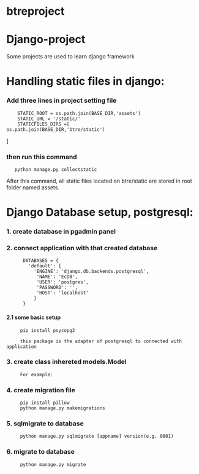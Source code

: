 
# btreproject
# Django-project
Some projects are used to learn django framework

# Handling static files in django:
   ### Add three lines in project setting file
        STATIC_ROOT = os.path.join(BASE_DIR,'assets')
        STATIC_URL = '/static/'
        STATICFILES_DIRS =[
    os.path.join(BASE_DIR,'btre/static')
]

  ### then run this command 
       python manage.py collectstatic
       
After this command, all static files located on btre/static are stored in root folder named assets.




# Django Database setup, postgresql:
  ### 1. create database in pgadmin panel
  ### 2. connect application with that created database
          DATABASES = {
            'default': {
              'ENGINE': 'django.db.backends.postgresql',
               'NAME': 'EcDB',
               'USER': 'postgres',
               'PASSWORD': '',
               'HOST': 'localhost'
              }
          }
  #### 2.1 some basic setup
         pip install psycopg2
         
         this package is the adapter of postgresql to connected with application
  ### 3. create class inhereted models.Model 
         For example: 
  ### 4. create migration file
         pip install pillow
         python manage.py makemigrations
  ### 5. sqlmigrate to database
         python manage.py sqlmigrate [appname] version(e.g. 0001)
  ### 6. migrate to database
         python manage.py migrate

